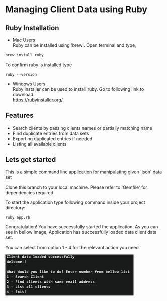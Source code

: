 # Managing Client Data using Ruby 

## Ruby Installation
* Mac Users <br>
Ruby can be installed using 'brew'. Open terminal and type,

```shell
brew install ruby
```

To confirm ruby is installed type

```shell
ruby --version
```

* Windows Users <br>
Ruby installer can be used to install ruby. Go to following link to download.<br>
https://rubyinstaller.org/

## Features
* Search clients by passing clients names or partially matching name  <br>
* Find duplicate entries from data sets  <br>
* Exporting duplicated entries if needed  <br>
* Listing all available clients  <br>

## Lets get started
This is a simple command line application for manipulating given 'json' data set<br>

Clone this branch to your local machine. Please refer to 'Gemfile' for dependencies required<br>

To start the application type following command inside your project directory: <br>

```shell
ruby app.rb
```
Congratulation! You have successfully started the application. As you can see in bellow image, 
Application has successfully loaded data client data set. <br>

You can select from option 1 - 4 for the relevant action you need.

![img.png](img.png)
